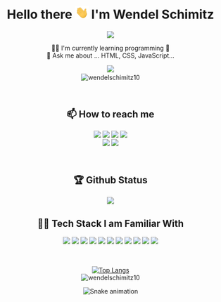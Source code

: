 <h1 align="center">  Hello there  <img alt = gif src ="hand.gif" width= "30"/> I'm Wendel Schimitz</h1>

 <div align="center">
 
<img align="center" src="https://readme-typing-svg.herokuapp.com?size=30&color=F70202&center=true&vCenter=true&width=650&height=90&lines=Welcome+to+my+profile+on+GitHub!!;I'm+a+Web+Developer+Student">
  

  👩‍💻  I'm currently learning programming :rocket:
  <br>
 💬 Ask me about ... HTML, CSS, JavaScript...
 <br>

<img  width="260" src="https://user-images.githubusercontent.com/98092597/172932109-5b5aba30-52fc-463b-9bec-14b7ca8d0db4.png"><br>
<img src="https://komarev.com/ghpvc/?username=wendelschimitz10&label=Profile%20views&color=0e75b6&style=flat" alt="wendelschimitz10" /> 

 <br>
 
 ## 📫 How to reach me

<a href="mailto:w10schimitz@gmail.com"><img src="https://img.shields.io/badge/-Email-%23333?style=for-the-badge&logo=gmail&logoColor=white"/><a/>
<a href="https://www.linkedin.com/in/wendel-ccomp/" target="_blank"><img src="https://img.shields.io/badge/-LinkedIn-%230077B5?style=for-the-badge&logo=linkedin&logoColor=white" target="_blank"></a>
<a href="https://www.instagram.com/wendel.ccomp/" target="_blank"><img src="https://img.shields.io/badge/-Instagram-%23E4405F?style=for-the-badge&logo=instagram&logoColor=white" target="_blank"></a>
<a href="https://www.facebook.com/wendel.ccomp/" target="_blank"><img src="https://img.shields.io/badge/Facebook-1877F2?style=for-the-badge&logo=facebook&logoColor=white" target="_blank"></a>
<br>
<a href="https://github.com/wendelschimitz10"><img src="https://img.shields.io/github/followers/wendelschimitz10?label=follow&style=social"></a>
<a href="https://www.youtube.com/channel/UCEZgWavfBlTWV-nmxnvdY_g?sub_confirmation=1"><img src="https://img.shields.io/youtube/channel/subscribers/UCEZgWavfBlTWV-nmxnvdY_g?label=Wendel Dev&style=social"></a>
      
<br>
  
    
## 🏆 Github Status
  
<img src="https://github-readme-stats.vercel.app/api?username=wendelschimitz10&show_icons=true&theme=tokyonight&include_all_commits=true&count_private=true "/>
   
## 👨‍💻 Tech Stack I am Familiar With
<img src="https://img.shields.io/badge/React-20232A?style=for-the-badge&logo=react&logoColor=61DAFB"/>
<img src="https://img.shields.io/badge/Redux-593D88?style=for-the-badge&logo=redux&logoColor=white"/>
<img src="https://img.shields.io/badge/React_Router-CA4245?style=for-the-badge&logo=react-router&logoColor=white"/>
<img src="https://img.shields.io/badge/Bootstrap-563D7C?style=for-the-badge&logo=bootstrap&logoColor=white"/>
<img src="https://img.shields.io/badge/styled--components-DB7093?style=for-the-badge&logo=styled-components&logoColor=white"/>
<img src="https://img.shields.io/badge/javascript%20-%23323330.svg?&style=for-the-badge&logo=javascript&logoColor=%23F7DF1E"/>
<img src="https://img.shields.io/badge/HTML5-E34F26?style=for-the-badge&logo=html5&logoColor=white"/>
<img src="https://img.shields.io/badge/CSS3-1572B6?style=for-the-badge&logo=css3&logoColor=white"/>
<img src="https://img.shields.io/badge/git%20-%23F05033.svg?&style=for-the-badge&logo=git&logoColor=white"/> 
<img src="https://img.shields.io/badge/github%20-%23121011.svg?&style=for-the-badge&logo=github&logoColor=white"/>
<img src="https://img.shields.io/badge/Visual_Studio_Code-0078D4?style=for-the-badge&logo=visual%20studio%20code&logoColor=white"/>
<br>
<br>  
<br>
  
[![Top Langs](https://github-readme-stats.vercel.app/api/top-langs/?username=wendelschimitz10&&layout=compact&7&theme=tokyonight)](https://github.com/wendelschimitz10/github-readme-stats)<br>
<img src="https://github-readme-streak-stats.herokuapp.com/?user=wendelschimitz10&7&theme=tokyonight" alt="wendelschimitz10" />
<br>

<!--- Snake: --->

![Snake animation](https://github.com/wendelschimitz10/wendelschimitz10/blob/output/github-contribution-grid-snake.svg)

</div>
